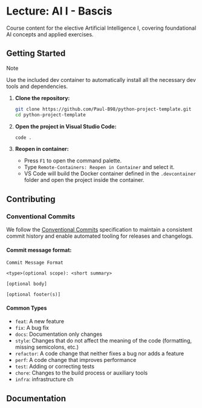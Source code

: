 # Lecture: AI I - Bascis

Course content for the elective Artificial Intelligence I, covering foundational AI concepts and applied exercises.

## Getting Started

> [!NOTE]
> Use the included dev container to automatically install all the necessary dev tools and dependencies.

1. **Clone the repository:**
    ```sh
    git clone https://github.com/Paul-B98/python-project-template.git
    cd python-project-template
    ```

2. **Open the project in Visual Studio Code:**
    ```sh
    code .
    ```

3. **Reopen in container:**
    - Press `F1` to open the command palette.
    - Type `Remote-Containers: Reopen in Container` and select it.
    - VS Code will build the Docker container defined in the `.devcontainer` folder and open the project inside the container.

## Contributing

### Conventional Commits

We follow the [Conventional Commits]() specification to maintain a consistent commit history and enable automated tooling for releases and changelogs.

#### Commit message format:
```
Commit Message Format

<type>(optional scope): <short summary>

[optional body]

[optional footer(s)]
```

#### Common Types

- `feat`: A new feature
- `fix`: A bug fix
- `docs`: Documentation only changes
- `style`: Changes that do not affect the meaning of the code (formatting, missing semicolons, etc.)
- `refactor`: A code change that neither fixes a bug nor adds a feature
- `perf`: A code change that improves performance
- `test`: Adding or correcting tests
- `chore`: Changes to the build process or auxiliary tools
- `infra`: infrastructure ch

## Documentation
